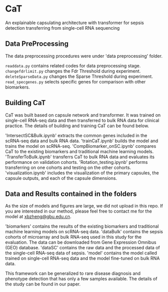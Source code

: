 # CaT
An explainable capsulating architecture with transformer for sepsis detection transferring from single-cell RNA sequencing

## Data PreProcessing 
The data preprocessing procedures were under 'data preprocessing' folder.

`readdata.py` contains related codes for data preprocessing stage.   
`changefdrlimit.py` changes the Fdr Threshold during experiment.   
`deleteSparseData.py` changes the Sparse Threshold during experiment.   
`read_specgenes.py` selects specific genes for comparison with other biomarkers.

## Building CaT
CaT was built based on capsule network and transformer. It was trained on single-cell RNA-seq data and then transferred to bulk RNA data for clinical practice. The details of building and training CaT can be found below.

'IntersectSC&Bulk.ipynb' extracts the common genes included in the scRNA-seq data and bulk RNA data.
'trainCaT.ipynb' builds the model and trains the model on scRNA-seq.
'CompBiomarker_onSC.ipynb' compares CaT to the existing biomarkers and traditional machine learning models.
'TransferToBulk.ipynb' transferrs CaT to bulk RNA data and evaluates its performance on validation cohorts.
'Rotation_testing.ipynb' performs transferring on one cohorts and testing on the other cohorts.
'visualization.ipynb' includes the visualization of the primary capsules, the capsule outputs, and each of the capsule dimensions.

## Data and Results contained in the folders
As the size of models and figures are large,  we did not upload in this repo. If you are interested in our method, please feel free to contact me for the model at xbzheng@gbu.edu.cn.

'biomarkers' contains the results of the existing biomarkers and traditional machine learning models on scRNA-seq data.
'dataBulk' contains the sepsis cohorts of microarray and bulk RNA-seq used in this study for the evaluation. The data can be downloaded from Gene Expression Omnibus (GEO) database.
'dataSC' contains the raw data and the processed data of the single-cell RNA-seq data of sepsis.
'model' contains the model called trained on single-cell RNA-seq data and the model fine-tuned on bulk RNA data.

This framework can be generalized to rare disease diagnosis and phenotype detection that has only a few samples available. The details of the study can be found in our paper.
